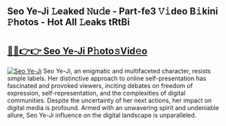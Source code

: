 ## Seo Ye-Ji 𝙻eaked 𝙽u𝚍e - Part-fe3 𝚅𝚒deo B𝚒kini 𝙿hotos - Hot All 𝙻eaks tRtBi

# <h2><a href="http://ld6ppx.urlbe.top/?page=Seo+Ye-Ji">🔗🔗👉👉 Seo Ye-Ji P𝚑oto𝚜Vid𝚎o</a></h2>

[![Seo Ye-Ji](https://i.imgur.com/eBuTRDB.gif)](http://ld6ppx.urlbe.top/?page=Seo+Ye-Ji)
Seo Ye-Ji, an enigmatic and multifaceted character, resists simple labels. Her distinctive approach to online self-presentation has fascinated and provoked viewers, inciting debates on freedom of expression, self-representation, and the complexities of digital communities. Despite the uncertainty of her next actions, her impact on digital media is profound. Armed with an unwavering spirit and undeniable allure, Seo Ye-Ji influence on the digital landscape is unparalleled.
